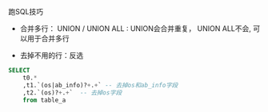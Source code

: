 跑SQL技巧
* 合并多行： UNION / UNION ALL :  UNION会合并重复， UNION ALL不会, 可以用于合并多行

* 去掉不用的行：反选
```sql
SELECT
    t0.*
    ,t1.`(os|ab_info)?+.+` -- 去掉os和ab_info字段
    ,t2.`(os)?+.+`  -- 去掉os字段
    from table_a
```
